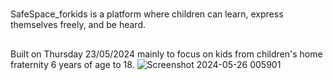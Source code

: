 # 
SafeSpace_forkids is a platform where children can learn, express themselves freely, and be heard.
## 
Built on Thursday 23/05/2024 mainly to focus on kids from children's home fraternity 6 years of age to 18.
![Screenshot 2024-05-26 005901](https://github.com/DevFaith/Inno-Development/assets/148878314/2be4d057-2b85-4ecd-85ca-509b5de09e6a)

